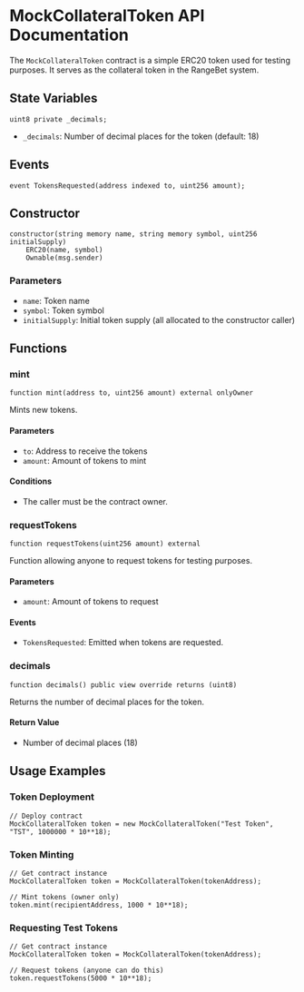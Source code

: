 # MockCollateralToken API Documentation

The `MockCollateralToken` contract is a simple ERC20 token used for testing purposes. It serves as the collateral token in the RangeBet system.

## State Variables

```solidity
uint8 private _decimals;
```

- `_decimals`: Number of decimal places for the token (default: 18)

## Events

```solidity
event TokensRequested(address indexed to, uint256 amount);
```

## Constructor

```solidity
constructor(string memory name, string memory symbol, uint256 initialSupply)
    ERC20(name, symbol)
    Ownable(msg.sender)
```

### Parameters

- `name`: Token name
- `symbol`: Token symbol
- `initialSupply`: Initial token supply (all allocated to the constructor caller)

## Functions

### mint

```solidity
function mint(address to, uint256 amount) external onlyOwner
```

Mints new tokens.

#### Parameters

- `to`: Address to receive the tokens
- `amount`: Amount of tokens to mint

#### Conditions

- The caller must be the contract owner.

### requestTokens

```solidity
function requestTokens(uint256 amount) external
```

Function allowing anyone to request tokens for testing purposes.

#### Parameters

- `amount`: Amount of tokens to request

#### Events

- `TokensRequested`: Emitted when tokens are requested.

### decimals

```solidity
function decimals() public view override returns (uint8)
```

Returns the number of decimal places for the token.

#### Return Value

- Number of decimal places (18)

## Usage Examples

### Token Deployment

```solidity
// Deploy contract
MockCollateralToken token = new MockCollateralToken("Test Token", "TST", 1000000 * 10**18);
```

### Token Minting

```solidity
// Get contract instance
MockCollateralToken token = MockCollateralToken(tokenAddress);

// Mint tokens (owner only)
token.mint(recipientAddress, 1000 * 10**18);
```

### Requesting Test Tokens

```solidity
// Get contract instance
MockCollateralToken token = MockCollateralToken(tokenAddress);

// Request tokens (anyone can do this)
token.requestTokens(5000 * 10**18);
```
